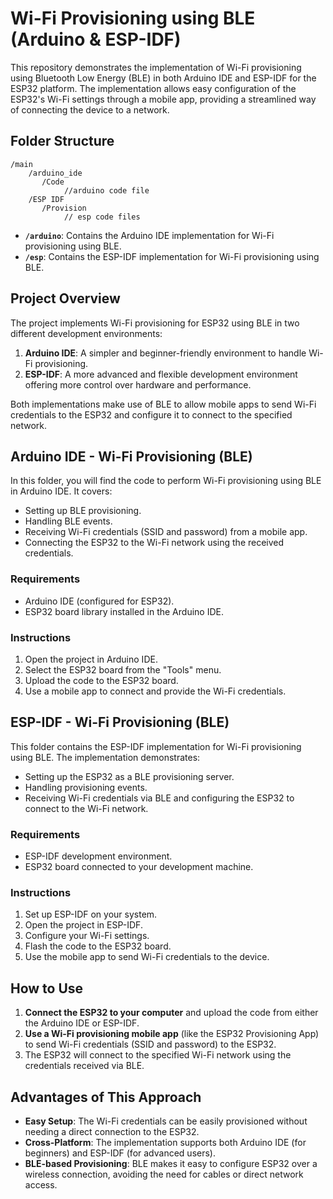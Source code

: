 # Wi-Fi Provisioning using BLE (Arduino & ESP-IDF)

This repository demonstrates the implementation of Wi-Fi provisioning using Bluetooth Low Energy (BLE) in both Arduino IDE and ESP-IDF for the ESP32 platform. The implementation allows easy configuration of the ESP32's Wi-Fi settings through a mobile app, providing a streamlined way of connecting the device to a network.

## Folder Structure

```
/main
    /arduino_ide
       /Code
            //arduino code file
    /ESP IDF
       /Provision
            // esp code files
```

- **`/arduino`**: Contains the Arduino IDE implementation for Wi-Fi provisioning using BLE.
- **`/esp`**: Contains the ESP-IDF implementation for Wi-Fi provisioning using BLE.

## Project Overview

The project implements Wi-Fi provisioning for ESP32 using BLE in two different development environments:
1. **Arduino IDE**: A simpler and beginner-friendly environment to handle Wi-Fi provisioning.
2. **ESP-IDF**: A more advanced and flexible development environment offering more control over hardware and performance.

Both implementations make use of BLE to allow mobile apps to send Wi-Fi credentials to the ESP32 and configure it to connect to the specified network.

## **Arduino IDE - Wi-Fi Provisioning (BLE)**

In this folder, you will find the code to perform Wi-Fi provisioning using BLE in Arduino IDE. It covers:
- Setting up BLE provisioning.
- Handling BLE events.
- Receiving Wi-Fi credentials (SSID and password) from a mobile app.
- Connecting the ESP32 to the Wi-Fi network using the received credentials.

### Requirements
- Arduino IDE (configured for ESP32).
- ESP32 board library installed in the Arduino IDE.

### Instructions
1. Open the project in Arduino IDE.
2. Select the ESP32 board from the "Tools" menu.
3. Upload the code to the ESP32 board.
4. Use a mobile app to connect and provide the Wi-Fi credentials.

## **ESP-IDF - Wi-Fi Provisioning (BLE)**

This folder contains the ESP-IDF implementation for Wi-Fi provisioning using BLE. The implementation demonstrates:
- Setting up the ESP32 as a BLE provisioning server.
- Handling provisioning events.
- Receiving Wi-Fi credentials via BLE and configuring the ESP32 to connect to the Wi-Fi network.

### Requirements
- ESP-IDF development environment.
- ESP32 board connected to your development machine.

### Instructions
1. Set up ESP-IDF on your system.
2. Open the project in ESP-IDF.
3. Configure your Wi-Fi settings.
4. Flash the code to the ESP32 board.
5. Use the mobile app to send Wi-Fi credentials to the device.

## How to Use

1. **Connect the ESP32 to your computer** and upload the code from either the Arduino IDE or ESP-IDF.
2. **Use a Wi-Fi provisioning mobile app** (like the ESP32 Provisioning App) to send Wi-Fi credentials (SSID and password) to the ESP32.
3. The ESP32 will connect to the specified Wi-Fi network using the credentials received via BLE.

## Advantages of This Approach

- **Easy Setup**: The Wi-Fi credentials can be easily provisioned without needing a direct connection to the ESP32.
- **Cross-Platform**: The implementation supports both Arduino IDE (for beginners) and ESP-IDF (for advanced users).
- **BLE-based Provisioning**: BLE makes it easy to configure ESP32 over a wireless connection, avoiding the need for cables or direct network access.
